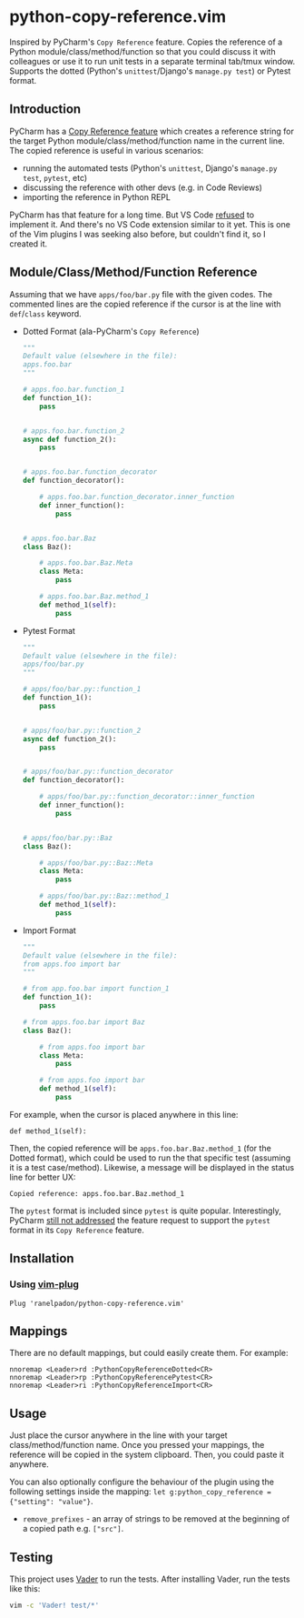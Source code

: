 python-copy-reference.vim
=========================
Inspired by PyCharm's `Copy Reference` feature. Copies the reference of a Python module/class/method/function so that you could discuss it with colleagues or use it to run unit tests in a separate terminal tab/tmux window. Supports the dotted (Python's `unittest`/Django's `manage.py test`) or Pytest format.


Introduction
------------
PyCharm has a [Copy Reference feature](https://www.jetbrains.com/help/pycharm/working-with-source-code.html#copy_paste) which creates a reference string for the target Python module/class/method/function name in the current line. The copied reference is useful in various scenarios:
- running the automated tests (Python's `unittest`, Django's `manage.py test`, `pytest`, etc)
- discussing the reference with other devs (e.g. in Code Reviews)
- importing the reference in Python REPL

PyCharm has that feature for a long time. But VS Code [refused](https://github.com/Microsoft/vscode/issues/12518) to implement it. And there's no VS Code extension similar to it yet. This is one of the Vim plugins I was seeking also before, but couldn't find it, so I created it.


Module/Class/Method/Function Reference
--------------------------------------
Assuming that we have `apps/foo/bar.py` file with the given codes. The commented lines are the copied reference if the cursor is at the line with `def`/`class` keyword.

- Dotted Format (ala-PyCharm's `Copy Reference`)
    ```python
    """
    Default value (elsewhere in the file):
    apps.foo.bar
    """

    # apps.foo.bar.function_1
    def function_1():
        pass


    # apps.foo.bar.function_2
    async def function_2():
        pass


    # apps.foo.bar.function_decorator
    def function_decorator():

        # apps.foo.bar.function_decorator.inner_function
        def inner_function():
            pass


    # apps.foo.bar.Baz
    class Baz():

        # apps.foo.bar.Baz.Meta
        class Meta:
            pass

        # apps.foo.bar.Baz.method_1
        def method_1(self):
            pass
    ```

- Pytest Format
    ```python
    """
    Default value (elsewhere in the file):
    apps/foo/bar.py
    """

    # apps/foo/bar.py::function_1
    def function_1():
        pass


    # apps/foo/bar.py::function_2
    async def function_2():
        pass


    # apps/foo/bar.py::function_decorator
    def function_decorator():

        # apps/foo/bar.py::function_decorator::inner_function
        def inner_function():
            pass


    # apps/foo/bar.py::Baz
    class Baz():

        # apps/foo/bar.py::Baz::Meta
        class Meta:
            pass

        # apps/foo/bar.py::Baz::method_1
        def method_1(self):
            pass
    ```

- Import Format
    ```python
    """
    Default value (elsewhere in the file):
    from apps.foo import bar
    """

    # from app.foo.bar import function_1
    def function_1():
        pass

    # from apps.foo.bar import Baz
    class Baz():

        # from apps.foo import bar
        class Meta:
            pass

        # from apps.foo import bar
        def method_1(self):
            pass

    ```

For example, when the cursor is placed anywhere in this line:

`def method_1(self):`

Then, the copied reference will be `apps.foo.bar.Baz.method_1` (for the Dotted format), which could be used to run the that specific test (assuming it is a test case/method). Likewise, a message will be displayed in the status line for better UX:

`Copied reference: apps.foo.bar.Baz.method_1`

The `pytest` format is included since `pytest` is quite popular. Interestingly, PyCharm [still not addressed](https://intellij-support.jetbrains.com/hc/en-us/community/posts/115000094324-Change-Pycharm-s-Copy-Reference-path-format) the feature request to support the `pytest` format in its `Copy Reference` feature.


Installation
------------

### Using [vim-plug](https://github.com/junegunn/vim-plug)

```vim
Plug 'ranelpadon/python-copy-reference.vim'
```


Mappings
--------
There are no default mappings, but could easily create them. For example:
```
nnoremap <Leader>rd :PythonCopyReferenceDotted<CR>
nnoremap <Leader>rp :PythonCopyReferencePytest<CR>
nnoremap <Leader>ri :PythonCopyReferenceImport<CR>
```


Usage
-----
Just place the cursor anywhere in the line with your target class/method/function name. Once you pressed your mappings, the reference will be copied in the system clipboard. Then, you could paste it anywhere.

You can also optionally configure the behaviour of the plugin using the following settings inside the mapping: `let g:python_copy_reference = {"setting": "value"}`.

- `remove_prefixes` - an array of strings to be removed at the beginning of a copied path e.g. `["src"]`.

Testing
-------
This project uses [Vader](https://github.com/junegunn/vader.vim) to run the tests. After installing Vader, run the tests like this:

```bash
vim -c 'Vader! test/*'
```
